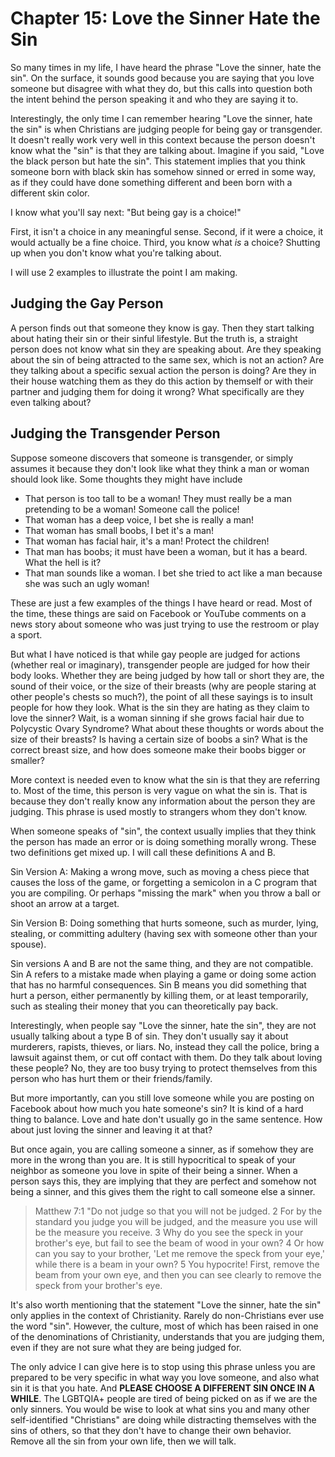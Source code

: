 # Chapter 15: Love the Sinner Hate the Sin

So many times in my life, I have heard the phrase "Love the sinner, hate the sin". On the surface, it sounds good because you are saying that you love someone but disagree with what they do, but this calls into question both the intent behind the person speaking it and who they are saying it to.

Interestingly, the only time I can remember hearing "Love the sinner, hate the sin" is when Christians are judging people for being gay or transgender. It doesn't really work very well in this context because the person doesn't know what the "sin" is that they are talking about. Imagine if you said, "Love the black person but hate the sin". This statement implies that you think someone born with black skin has somehow sinned or erred in some way, as if they could have done something different and been born with a different skin color.

I know what you'll say next: "But being gay is a choice!"

First, it isn't a choice in any meaningful sense. Second, if it were a choice, it would actually be a fine choice. Third, you know what *is* a choice? Shutting up when you don't know what you're talking about.

I will use 2 examples to illustrate the point I am making.

## Judging the Gay Person

A person finds out that someone they know is gay. Then they start talking about hating their sin or their sinful lifestyle. But the truth is, a straight person does not know what sin they are speaking about. Are they speaking about the sin of being attracted to the same sex, which is not an action? Are they talking about a specific sexual action the person is doing? Are they in their house watching them as they do this action by themself or with their partner and judging them for doing it wrong? What specifically are they even talking about?

## Judging the Transgender Person

Suppose someone discovers that someone is transgender, or simply assumes it because they don't look like what they think a man or woman should look like. Some thoughts they might have include

- That person is too tall to be a woman! They must really be a man pretending to be a woman! Someone call the police!
- That woman has a deep voice, I bet she is really a man!
- That woman has small boobs, I bet it's a man!
- That woman has facial hair, it's a man! Protect the children!
- That man has boobs; it must have been a woman, but it has a beard. What the hell is it?
- That man sounds like a woman. I bet she tried to act like a man because she was such an ugly woman!

These are just a few examples of the things I have heard or read. Most of the time, these things are said on Facebook or YouTube comments on a news story about someone who was just trying to use the restroom or play a sport.

But what I have noticed is that while gay people are judged for actions (whether real or imaginary), transgender people are judged for how their body looks. Whether they are being judged by how tall or short they are, the sound of their voice, or the size of their breasts (why are people staring at other people's chests so much?), the point of all these sayings is to insult people for how they look. What is the sin they are hating as they claim to love the sinner? Wait, is a woman sinning if she grows facial hair due to Polycystic Ovary Syndrome? What about these thoughts or words about the size of their breasts? Is having a certain size of boobs a sin? What is the correct breast size, and how does someone make their boobs bigger or smaller?

More context is needed even to know what the sin is that they are referring to. Most of the time, this person is very vague on what the sin is. That is because they don't really know any information about the person they are judging. This phrase is used mostly to strangers whom they don't know.

When someone speaks of "sin", the context usually implies that they think the person has made an error or is doing something morally wrong. These two definitions get mixed up. I will call these definitions A and B.

Sin Version A: Making a wrong move, such as moving a chess piece that causes the loss of the game, or forgetting a semicolon in a C program that you are compiling. Or perhaps "missing the mark" when you throw a ball or shoot an arrow at a target.

Sin Version B: Doing something that hurts someone, such as murder, lying, stealing, or committing adultery (having sex with someone other than your spouse).

Sin versions A and B are not the same thing, and they are not compatible. Sin A refers to a mistake made when playing a game or doing some action that has no harmful consequences. Sin B means you did something that hurt a person, either permanently by killing them, or at least temporarily, such as stealing their money that you can theoretically pay back.

Interestingly, when people say "Love the sinner, hate the sin", they are not usually talking about a type B of sin. They don't usually say it about murderers, rapists, thieves, or liars. No, instead they call the police, bring a lawsuit against them, or cut off contact with them. Do they talk about loving these people? No, they are too busy trying to protect themselves from this person who has hurt them or their friends/family.

But more importantly, can you still love someone while you are posting on Facebook about how much you hate someone's sin? It is kind of a hard thing to balance. Love and hate don't usually go in the same sentence. How about just loving the sinner and leaving it at that?

But once again, you are calling someone a sinner, as if somehow they are more in the wrong than you are. It is still hypocritical to speak of your neighbor as someone you love in spite of their being a sinner. When a person says this, they are implying that they are perfect and somehow not being a sinner, and this gives them the right to call someone else a sinner.

> Matthew 7:1 "Do not judge so that you will not be judged. 2 For by the standard you judge you will be judged, and the measure you use will be the measure you receive. 3 Why do you see the speck in your brother's eye, but fail to see the beam of wood in your own? 4 Or how can you say to your brother, 'Let me remove the speck from your eye,' while there is a beam in your own? 5 You hypocrite! First, remove the beam from your own eye, and then you can see clearly to remove the speck from your brother's eye.

It's also worth mentioning that the statement "Love the sinner, hate the sin" only applies in the context of Christianity. Rarely do non-Christians ever use the word "sin". However, the culture, most of which has been raised in one of the denominations of Christianity, understands that you are judging them, even if they are not sure what they are being judged for.

The only advice I can give here is to stop using this phrase unless you are prepared to be very specific in what way you love someone, and also what sin it is that you hate. And **PLEASE CHOOSE A DIFFERENT SIN ONCE IN A WHILE**. The LGBTQIA+ people are tired of being picked on as if we are the only sinners. You would be wise to look at what sins you and many other self-identified "Christians" are doing while distracting themselves with the sins of others, so that they don't have to change their own behavior. Remove all the sin from your own life, then we will talk.